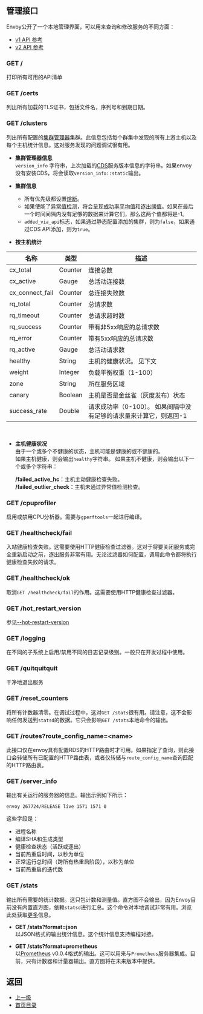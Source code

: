 ## 管理接口

Envoy公开了一个本地管理界面，可以用来查询和修改服务的不同方面：

- [v1 API 参考](../v1APIreference/Administrationinterface.md)
- [v2 API 参考](../v2APIreference/Bootstrap.md)

### GET /
打印所有可用的API清单

### GET /certs
列出所有加载的TLS证书，包括文件名，序列号和到期日期。

### GET /clusters
列出所有配置的[集群管理器](../Introduction/Architectureoverview/Clustermanager.md)集群。此信息包括每个群集中发现的所有上游主机以及每个主机统计信息。这对服务发现的问题调试很有用。
- **集群管理器信息**</br>
    `version_info` 字符串，上次加载的[CDS](../Configurationreference/Clustermanager/Clusterdiscoveryservice.md)服务版本信息的字符串。如果envoy没有安装CDS，将会读取`version_info::static`输出。

- **集群信息**</br>
    - 所有优先级都设置[熔断](../Configurationreference/Clustermanager/Circuitbreaking.md)。
    - 如果使能了[异常值检测](../Introduction/Architectureoverview/Outlierdetection.md)，将会呈现[成功率平均值](../Introduction/Architectureoverview/Outlierdetection.md)和[逐出阈值](../Introduction/Architectureoverview/Outlierdetection.md)。如果在最后一个时间间隔内没有足够的数据来计算它们，那么这两个值都将是-1。
    - `added_via_api`标志，如果通过静态配置添加的集群，则为`false`，如果通过CDS API添加，则为`true`。

- **按主机统计**</br>
    
|	名称	|	类型	|	描述	|
|	 -----------------------	|	 -----------------------	|	 -----------------------	|
|	cx_total	|	Counter	|	连接总数	|
|	cx_active	|	Gauge	|	总活动连接数	|
|	cx_connect_fail	|	Counter	|	总连接失败数	|
|	rq_total	|	Counter	|	总请求数	|
|	rq_timeout	|	Counter	|	总请求超时数	|
|	rq_success	|	Counter	|	带有非5xx响应的总请求数	|
|	rq_error	|	Counter	|	带有5xx响应的总请求数	|
|	rq_active	|	Gauge	|	总活动请求数	|
|	healthy	|	String	|	主机的健康状况。 见下文	|
|	weight	|	Integer	|	负载平衡权重（1-100）	|
|	zone	|	String	|	所在服务区域	|
|	canary	|	Boolean	|	主机是否是金丝雀（灰度发布）状态	|
|	success_rate	|	Double	|	请求成功率（0-100）。 如果间隔中没有足够的请求量来计算它，则返回-1	|

</br>

- **主机健康状况**</br>
    由于一个或多个不健康的状态，主机可能是健康的或不健康的。</br>如果主机健康，则会输出`healthy`字符串。
    如果主机不健康，则会输出以下一个或多个字符串：</br>
    
    **/failed_active_hc**：主机主动健康检查失败。</br>
    **/failed_outlier_check**：主机未通过异常值检测检查。


### GET /cpuprofiler
启用或禁用CPU分析器。需要与`gperftools`一起进行编译。

### GET /healthcheck/fail
入站健康检查失败。这需要使用HTTP健康检查过滤器。这对于将要关闭服务或完全重新启动之前，逐出服务非常有用。无论过滤器如何配置，调用此命令都将执行健康检查失败的请求。

### GET /healthcheck/ok
取消`GET /healthcheck/fail`的作用。这需要使用HTTP健康检查过滤器。

### GET /hot_restart_version
参见[--hot-restart-version](Commandlineoptions.md)

### GET /logging
在不同的子系统上启用/禁用不同的日志记录级别。一般只在开发过程中使用。

### GET /quitquitquit
干净地退出服务

### GET /reset_counters
将所有计数器清零。在调试过程中，这对`GET /stats`很有用。请注意，这不会影响任何发送到`statsd`的数据。它只会影响`GET /stats`本地命令的输出。

### GET /routes?route_config_name=\<name>
此接口仅在envoy具有配置RDS的HTTP路由时才可用。如果指定了查询，则此接口会转储所有已配置的HTTP路由表，或者仅转储与`route_config_name`查询匹配的HTTP路由表。

### GET /server_info
输出有关运行的服务器的信息。输出示例如下所示：
```
envoy 267724/RELEASE live 1571 1571 0
```
这些字段是：

- 进程名称
- 编译SHA和生成类型
- 健康检查状态（活跃或逐出）
- 当前热重启时间，以秒为单位
- 正常运行总时间（跨所有热重启阶段），以秒为单位
- 当前热重启的迭代数


### GET /stats
输出所有需要的统计数据。这只包计数和测量值。直方图不会输出，因为Envoy目前没有内置直方图，依赖`statsd`进行汇总。这个命令对本地调试非常有用。浏览此处获取[更多](Statisticsoverview.md)信息。

- **GET /stats?format=json**</br>
    以JSON格式的输出统计信息。这个统计信息支持编程对接。

- **GET /stats?format=prometheus**</br>
    以[Prometheus](https://prometheus.io/docs/instrumenting/exposition_formats/) v0.0.4格式的输出。这可以用来与`Prometheus`服务器集成。目前，只有计数器和计量器输出。直方图将在未来版本中提供。


## 返回
- [上一级](../Operationsandadministration.md)
- [首页目录](../README.md)
